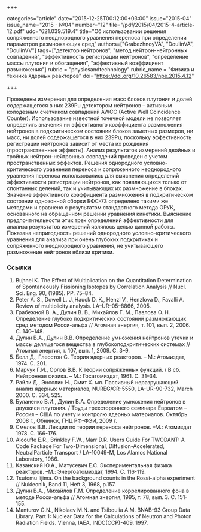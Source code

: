 +++

categories="article"
date="2015-12-25T00:12:00+03:00"
issue="2015-04"
issue_name="2015 - №04"
number="12"
file="/pdf/2015/04/2015-4-article-12.pdf"
udc="621.039.519.4"
title="Об использовании решения сопряженного неоднородного уравнения переноса при определении параметров размножающих сред"
authors=["GrabezhnoyVA", "DoulinVA", "DoulinVV"]
tags=["детектор нейтронов", "метод нейтрон-нейтронных совпадений", "эффективность регистрации нейтронов", "определение массы плутония и обогащения", "эффективный коэффициент размножения"]
rubric = "physicsandtechnology"
rubric_name = "Физика и техника ядерных реакторов"
doi="https://doi.org/10.26583/npe.2015.4.12"

+++

Проведены измерения для определения масс блоков плутония и долей содержащегося в них 239Pu детектором нейтронов – активным колодезным счетчиком совпадений AWCC (Active Well Coincidence Counter). Использование известной точечной модели не позволяет определить значения ни эффективного коэффициента размножения нейтронов в подкритическом состоянии блоков заметных размеров, ни масс, ни долей содержащегося в них 239Pu, поскольку эффективность регистрации нейтронов зависит от места их рождения (пространственные эффекты). Анализ результатов измерений двойных и тройных нейтрон-нейтронных совпадений проведен с учетом пространственных эффектов. Решения однородного условно-критического уравнения переноса и сопряженного неоднородного уравнения переноса использовались для выяснения определений эффективности регистрации нейтронов, как появляющихся только от спонтанных делений, так и учитывающих их размножение в блоках. Значение эффективного коэффициента размножения в подкритическом состоянии однозонной сборки БФС-73 определено такими же методами и сравнено с результатом стандартного метода ОРУК, основанного на обращенном решении уравнения кинетики. Выяснение предпочтительности этих трех определений эффективности для анализа результатов измерений являлось целью данной работы. Показана непригодность решений однородного условно-критического уравнения для анализа при очень глубоких подкритиках и сопряженного неоднородного уравнения, не учитывающего размножение нейтронов вблизи критики.

### Ссылки

1. Bцhnel K. The Effect of Multiplication on the Quantitation Determination of Spontaneously Fissioning Isotopes by Correlation Analysis // Nucl. Sci. Eng. 90, (1985). PР. 75–84.
2. Peter A. S., Dowell L. J.,Hauck D. K., Henzl V., Henzlova D., Favalli A. Review of multiplicity analysis. LA–UR–05–8866, 2005.
3. Грабежной В. А., Дулин В. В., Михайлов Г. М., Павлова О. Н. Определение глубоко подкритических состояний размножающих сред методом Росси-альфа // Атомная энергия, т. 101, вып. 2, 2006. С. 140–148.
4. Дулин В.А., Дулин В.В. Определение умножения нейтронов утечки и массы делящегося вещества в глубокоподкритических системах // Атомная энергия, т. 107, вып. 1, 2009. С. 3–9.
5. Белл Д., Глесстон С. Теория ядерных реакторов. – М.: Атомиздат, 1974. С. 201.
6. Марчук Г.И., Орлов В.В. К теории сопряженных функций. / В сб. Нейтронная физика. – М.: Госатомиздат, 1961. С. 31–34.
7. Райли Д., Энсслин Н., Смит Х. мл. Пассивный неразрушающий анализ ядерных материалов, NUREG/CR-5550, LA-UR-90-732, March 2000. С. 334, 525.
8. Буланенко В.И., Дулин В.А. Определение умножения нейтронов в двуокиси плутония. / Труды трехстороннего семинара Евроатом – Россия – США по учету и контролю ядерных материалов. Октябрь 2008 г., Обнинск, ГНЦ РФ-ФЭИ, 2009 г.
9. Смелов В.В. Лекции по теории переноса нейтронов. –М.: Атомиздат 1978. С. 166-176.
10. Alcouffe E.R., Brinkley F.W., Marr D.R. Users Guide For TWODANT: A Code Package For Two-Dimensional, Diffusion-Accelerated, NeutralParticle Transport / LA-10049-M, Los Alamos National Laboratory, 1986.
11. Казанский Ю.А., Матусевич Е.С. Экспериментальная физика реакторов. –М.: Энергоатомиздат, 1994. С. 116-119.
12. Tsutomu Iijima. On the background counts in the Rossi-alpha experiment // Nukleonik, Band 11, Heft 3, 1968, p.157.
13. Дулин В.А., Михайлов Г.М. Определение коррелированного фона в методе Росси-альфа // Атомная энергия, 1995, т. 78, вып. 3. С. 151-155.
14. Manturov G.N., Nikolaev M.N. and Tsiboulia A.M. BNAB-93 Group Data Library. Part 1: Nuclear Data for the Calculations of Neutron and Photon Radiation Fields. Vienna, IAEA, INDC(CCP)-409, 1997.